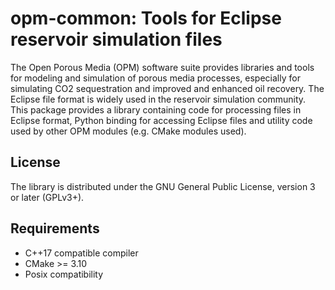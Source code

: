 # opm-common: Tools for Eclipse reservoir simulation files

The Open Porous Media (OPM) software suite provides libraries and
tools for modeling and simulation of porous media processes,
especially  for simulating CO2 sequestration and improved and enhanced
oil recovery. The Eclipse file format is widely used in the reservoir
simulation  community. This package provides a library containing code
for processing files in Eclipse format, Python binding for accessing
Eclipse files and  utility code used by other OPM modules (e.g. CMake
modules used).

License
-------

The library is distributed under the GNU General Public License,
version 3 or later (GPLv3+).

Requirements
-----------

- C++17 compatible compiler
- CMake >= 3.10
- Posix compatibility
